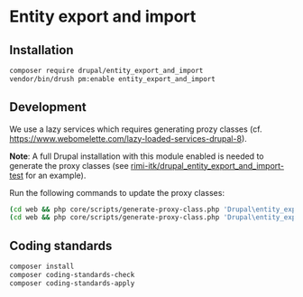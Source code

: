 # Entity export and import

## Installation

```sh
composer require drupal/entity_export_and_import
vendor/bin/drush pm:enable entity_export_and_import
```

## Development

We use a lazy services which requires generating prozy classes (cf.
<https://www.webomelette.com/lazy-loaded-services-drupal-8>).

**Note**: A full Drupal installation with this module enabled is needed to
generate the proxy classes (see
[rimi-itk/drupal_entity_export_and_import-test](https://github.com/rimi-itk/drupal_entity_export_and_import-test)
for an example).

Run the following commands to update the proxy classes:

```sh
(cd web && php core/scripts/generate-proxy-class.php 'Drupal\entity_export_and_import\EntityExporter' $(../vendor/bin/drush php:eval "echo drupal_get_path('module', 'entity_export_and_import')")/src)
(cd web && php core/scripts/generate-proxy-class.php 'Drupal\entity_export_and_import\EntityImporter' $(../vendor/bin/drush php:eval "echo drupal_get_path('module', 'entity_export_and_import')")/src)
```

## Coding standards

```sh
composer install
composer coding-standards-check
composer coding-standards-apply
```

